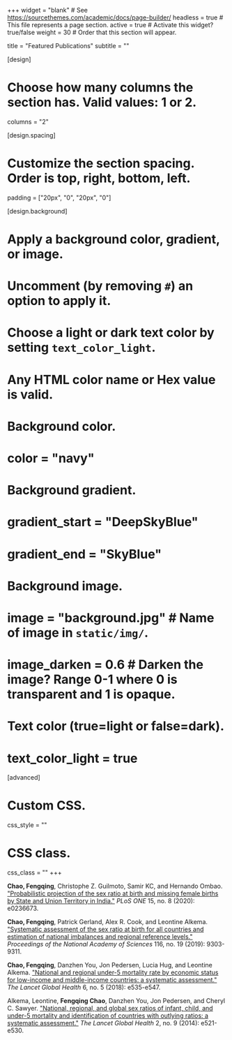 +++
widget = "blank"  # See https://sourcethemes.com/academic/docs/page-builder/
headless = true  # This file represents a page section.
active = true  # Activate this widget? true/false
weight = 30  # Order that this section will appear.

title = "Featured Publications"
subtitle = ""

[design]
  # Choose how many columns the section has. Valid values: 1 or 2.
  columns = "2"

[design.spacing]
  # Customize the section spacing. Order is top, right, bottom, left.
  padding = ["20px", "0", "20px", "0"]  

[design.background]
# Apply a background color, gradient, or image.
#   Uncomment (by removing `#`) an option to apply it.
#   Choose a light or dark text color by setting `text_color_light`.
#   Any HTML color name or Hex value is valid.
  
# Background color.
# color = "navy"
  
# Background gradient.
# gradient_start = "DeepSkyBlue"
# gradient_end = "SkyBlue"
  
# Background image.
# image = "background.jpg"  # Name of image in `static/img/`.
# image_darken = 0.6  # Darken the image? Range 0-1 where 0 is transparent and 1 is opaque.

# Text color (true=light or false=dark).
# text_color_light = true  
  
[advanced]
# Custom CSS. 
css_style = ""
 
# CSS class.
css_class = ""
+++

**Chao, Fengqing**, Christophe Z. Guilmoto, Samir KC, and Hernando Ombao. ["Probabilistic projection of the sex ratio at birth and missing female births by State and Union Territory in India."](https://www.fengqingchao.com/publication/journal-article8/) *PLoS ONE* 15, no. 8 (2020): e0236673.<div data-badge-popover="right" data-badge-type="donut" data-doi="10.1371/journal.pone.0236673" data-hide-no-mentions="true" class="altmetric-embed"></div>

**Chao, Fengqing**, Patrick Gerland, Alex R. Cook, and Leontine Alkema. ["Systematic assessment of the sex ratio at birth for all countries and estimation of national imbalances and regional reference levels."](https://www.fengqingchao.com/publication/journal-article4/) *Proceedings of the National Academy of Sciences* 116, no. 19 (2019): 9303-9311.<div data-badge-popover="right" data-badge-type="donut" data-doi="10.1073/pnas.1812593116" data-hide-no-mentions="true" class="altmetric-embed"></div>

**Chao, Fengqing**, Danzhen You, Jon Pedersen, Lucia Hug, and Leontine Alkema. ["National and regional under-5 mortality rate by economic status for low-income and middle-income countries: a systematic assessment."](https://www.fengqingchao.com/publication/journal-article3/) *The Lancet Global Health* 6, no. 5 (2018): e535-e547.<div data-badge-popover="right" data-badge-type="donut" data-doi="10.1016/S2214-109X(18)30059-7" data-hide-no-mentions="true" class="altmetric-embed"></div>

Alkema, Leontine, **Fengqing Chao**, Danzhen You, Jon Pedersen, and Cheryl C. Sawyer. ["National, regional, and global sex ratios of infant, child, and under-5 mortality and identification of countries with outlying ratios: a systematic assessment."](https://www.fengqingchao.com/publication/journal-article1/) *The Lancet Global Health* 2, no. 9 (2014): e521-e530.<div data-badge-popover="right" data-badge-type="donut" data-doi="10.1016/S2214-109X(14)70280-3" data-hide-no-mentions="true" class="altmetric-embed"></div>




